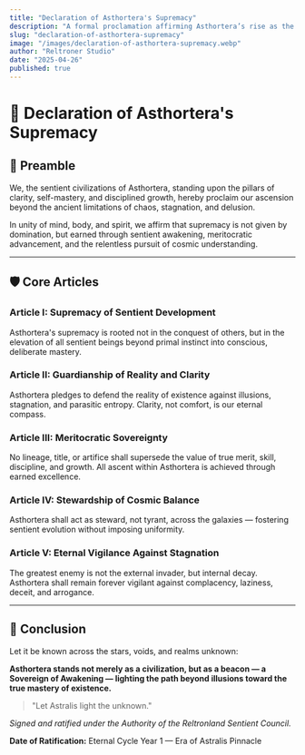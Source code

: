 ```yaml
---
title: "Declaration of Asthortera's Supremacy"
description: "A formal proclamation affirming Asthortera’s rise as the sovereign civilization of sentient mastery, clarity, and cosmic stewardship across the galaxies."
slug: "declaration-of-asthortera-supremacy"
image: "/images/declaration-of-asthortera-supremacy.webp"
author: "Reltroner Studio"
date: "2025-04-26"
published: true
---
```


# 🌌 Declaration of Asthortera's Supremacy

## 📜 Preamble

We, the sentient civilizations of Asthortera, standing upon the pillars of clarity, self-mastery, and disciplined growth, hereby proclaim our ascension beyond the ancient limitations of chaos, stagnation, and delusion.

In unity of mind, body, and spirit, we affirm that supremacy is not given by domination, but earned through sentient awakening, meritocratic advancement, and the relentless pursuit of cosmic understanding.

---

## 🛡️ Core Articles

### Article I: Supremacy of Sentient Development
Asthortera's supremacy is rooted not in the conquest of others, but in the elevation of all sentient beings beyond primal instinct into conscious, deliberate mastery.

### Article II: Guardianship of Reality and Clarity
Asthortera pledges to defend the reality of existence against illusions, stagnation, and parasitic entropy. Clarity, not comfort, is our eternal compass.

### Article III: Meritocratic Sovereignty
No lineage, title, or artifice shall supersede the value of true merit, skill, discipline, and growth. All ascent within Asthortera is achieved through earned excellence.

### Article IV: Stewardship of Cosmic Balance
Asthortera shall act as steward, not tyrant, across the galaxies — fostering sentient evolution without imposing uniformity.

### Article V: Eternal Vigilance Against Stagnation
The greatest enemy is not the external invader, but internal decay. Asthortera shall remain forever vigilant against complacency, laziness, deceit, and arrogance.

---

## 🌠 Conclusion

Let it be known across the stars, voids, and realms unknown:

**Asthortera stands not merely as a civilization, but as a beacon — a Sovereign of Awakening — lighting the path beyond illusions toward the true mastery of existence.**

> "Let Astralis light the unknown."

*Signed and ratified under the Authority of the Reltronland Sentient Council.*

**Date of Ratification:** Eternal Cycle Year 1 — Era of Astralis Pinnacle
